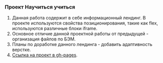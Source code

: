 ### Проект Научиться учиться
1. Данная работа содержит в себе информационный лендинг. В проекте используются свойства позиционирования, такие как flex, используются различные блоки iframe.
2. Основное отличие данной проектной работы от предыдущей - организация файлов по БЭМ.
3. Планы по доработке данного лендинга - добавить адаптивность верстке.
4. [Ссылка на проект в gh-pages](https://borishahn.github.io/how-to-learn/).